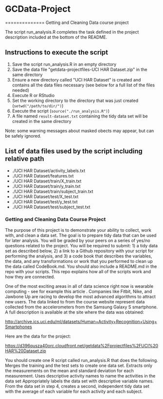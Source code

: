 # GCData-Project
==============
Getting and Cleaning Data course project

The script run_analysis.R completes the task defined in the project description included at the bottom of the README.

## Instructions to execute the script
1. Save the script run_analysis.R in an empty directory
2. Save the data file "getdata-projectfiles-UCI HAR Dataset.zip" in the same directory
3. Ensure a new directory called "UCI HAR Dataset" is created and contains all the data files necessary (see below for a full list of the files needed)
4. Execute R or RStudio
5. Set the working directory to the directory that was just created (`setwd("/path/to/dir/")`)
6. Execute the script (`source("./run_analysis.R")`)
7. A file named `result-dataset.txt` containing the tidy data set will be created in the same directory

Note: some warning messages about masked obects may appear, but can be safely ignored.

## List of data files used by the script including relative path
* ./UCI HAR Dataset/activity_labels.txt
* ./UCI HAR Dataset/features.txt
* ./UCI HAR Dataset/train/X_train.txt
* ./UCI HAR Dataset/train/y_train.txt
* ./UCI HAR Dataset/train/subject_train.txt
* ./UCI HAR Dataset/test/X_test.txt
* ./UCI HAR Dataset/test/y_test.txt
* ./UCI HAR Dataset/test/subject_test.txt

### Getting and Cleaning Data Course Project
The purpose of this project is to demonstrate your ability to collect, work with, and clean a data set. The goal is to prepare tidy data that can be used for later analysis. You will be graded by your peers on a series of yes/no questions related to the project. You will be required to submit: 1) a tidy data set as described below, 2) a link to a Github repository with your script for performing the analysis, and 3) a code book that describes the variables, the data, and any transformations or work that you performed to clean up the data called CodeBook.md. You should also include a README.md in the repo with your scripts. This repo explains how all of the scripts work and how they are connected.  

One of the most exciting areas in all of data science right now is wearable computing - see for example this article . Companies like Fitbit, Nike, and Jawbone Up are racing to develop the most advanced algorithms to attract new users. The data linked to from the course website represent data collected from the accelerometers from the Samsung Galaxy S smartphone. A full description is available at the site where the data was obtained: 

http://archive.ics.uci.edu/ml/datasets/Human+Activity+Recognition+Using+Smartphones 

Here are the data for the project: 

https://d396qusza40orc.cloudfront.net/getdata%2Fprojectfiles%2FUCI%20HAR%20Dataset.zip 

 You should create one R script called run_analysis.R that does the following. 
Merges the training and the test sets to create one data set.
Extracts only the measurements on the mean and standard deviation for each measurement. 
Uses descriptive activity names to name the activities in the data set
Appropriately labels the data set with descriptive variable names. 
From the data set in step 4, creates a second, independent tidy data set with the average of each variable for each activity and each subject.
